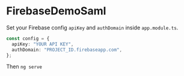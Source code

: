 # FirebaseDemoSaml

Set your Firebase config `apiKey` and `authDomain` inside `app.module.ts`.

```ts
const config = {
  apiKey: "YOUR API KEY",
  authDomain: "PROJECT_ID.firebaseapp.com",
};
```

Then `ng serve`